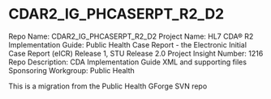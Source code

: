 # CDAR2_IG_PHCASERPT_R2_D2

Repo Name: CDAR2_IG_PHCASERPT_R2_D2
Project Name: HL7 CDA® R2 Implementation Guide: Public Health Case Report - the Electronic Initial Case Report (eICR) Release 1, STU Release 2.0
Project Insight Number: 1216
Repo Description: CDA Implementation Guide XML and supporting files
Sponsoring Workgroup: Public Health

This is a migration from the Public Health GForge SVN repo
